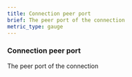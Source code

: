 ```yaml
---
title: Connection peer port
brief: The peer port of the connection
metric_type: gauge
---
```

### Connection peer port

The peer port of the connection
